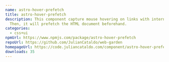 ```yaml
---
name: astro-hover-prefetch
title: astro-hover-prefetch
description: This component capture mouse hovering on links with internal URLs.
  Then, it will prefetch the HTML document beforehand.
categories:
  - css+ui
npmUrl: https://www.npmjs.com/package/astro-hover-prefetch
repoUrl: https://github.com/JulianCataldo/web-garden
homepageUrl: https://code.juliancataldo.com/component/astro-hover-prefetch
downloads: 35
---
```

